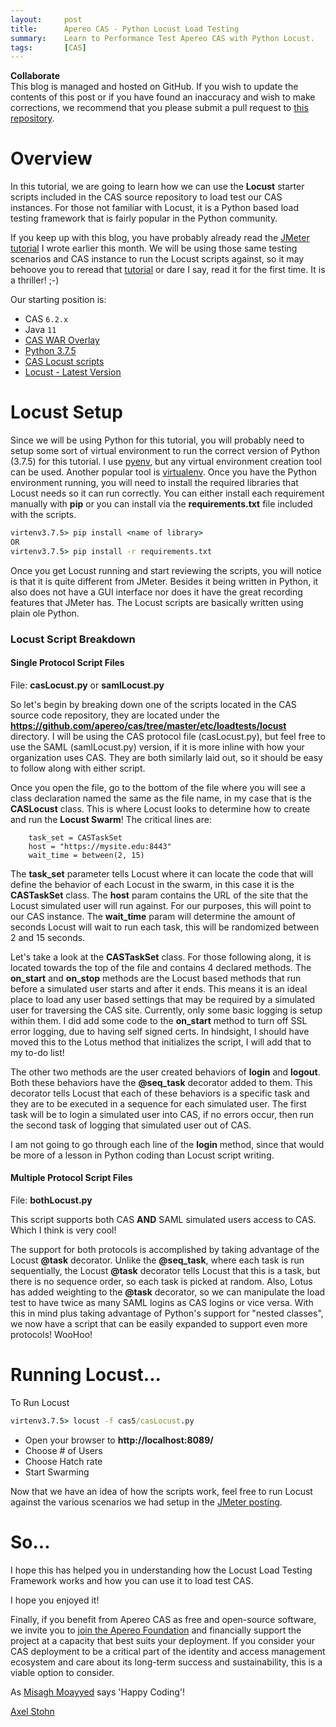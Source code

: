 ```yaml
---
layout:     post
title:      Apereo CAS - Python Locust Load Testing
summary:    Learn to Performance Test Apereo CAS with Python Locust.
tags:       [CAS]
---
```


<div class="alert alert-success">
<strong>Collaborate</strong><br/>This blog is managed and hosted on GitHub. If you wish to update the contents of this post or if you have found an inaccuracy and wish to make corrections, we recommend that you please submit a pull request to <a href="https://github.com/apereo/apereo.github.io">this repository</a>.
</div>

# Overview

In this tutorial, we are going to learn how we can use the **Locust** starter scripts included in the CAS source repository to load test our CAS instances.  For those not familiar with Locust, it is a Python based load testing framework that is fairly popular in the Python community.

If you keep up with this blog, you have probably already read the [JMeter tutorial](https://apereo.github.io/2019/11/08/cas61x-jmeter-load-testing/) I wrote earlier this month. We will be using those same testing scenarios and CAS instance to run the Locust scripts against, so it may behoove you to reread that [tutorial](https://apereo.github.io/2019/11/08/cas61x-jmeter-load-testing/) or dare I say, read it for the first time. It is a thriller! ;-)

Our starting position is:

- CAS `6.2.x`
- Java `11`
- [CAS WAR Overlay](https://github.com/apereo/cas-overlay-template)
- [Python 3.7.5](https://www.python.org/downloads/release/python-375/)
- [CAS Locust scripts](https://github.com/apereo/cas/tree/master/etc/loadtests)
- [Locust - Latest Version](https://locust.io/)


# Locust Setup

Since we will be using Python for this tutorial, you will probably need to setup some sort of virtual environment to run the correct version of Python (3.7.5) for this tutorial. I use [pyenv](https://github.com/pyenv/pyenv), but any virtual environment creation tool can be used. Another popular tool is [virtualenv](https://virtualenv.pypa.io/en/latest/). Once you have the Python environment running, you will need to install the required libraries that Locust needs so it can run correctly.  You can either install each requirement manually with **pip** or you can install via the **requirements.txt** file included with the scripts.

```cmd
virtenv3.7.5> pip install <name of library>
OR
virtenv3.7.5> pip install -r requirements.txt
```
Once you get Locust running and start reviewing the scripts, you will notice is that it is quite different from JMeter. Besides it being written in Python, it also does not have a GUI interface nor does it have the great recording features that JMeter has. The Locust scripts are basically written using plain ole Python.

### Locust Script Breakdown

#### Single Protocol Script Files

File: **casLocust.py** or **samlLocust.py**
 
So let's begin by breaking down one of the scripts located in the CAS source code repository, they are located under the **https://github.com/apereo/cas/tree/master/etc/loadtests/locust** directory. I will be using the CAS protocol file (casLocust.py), but feel free to use the SAML (samlLocust.py) version, if it is more inline with how your organization uses CAS. They are both similarly laid out, so it should be easy to follow along with either script. 

Once you open the file, go to the bottom of the file where you will see a class declaration named the same as the file name, in my case that is the  **CASLocust** class. This is where Locust looks to determine how to create and run the **Locust Swarm**! The critical lines are:
```properties
    task_set = CASTaskSet
    host = "https://mysite.edu:8443"
    wait_time = between(2, 15)
```
The **task_set** parameter tells Locust where it can locate the code that will define the behavior of each Locust in the swarm, in this case it is the **CASTaskSet** class. The **host** param contains the URL of the site that the Locust simulated user will run against. For our purposes, this will point to our CAS instance. The **wait_time** param will determine the amount of seconds Locust will wait to run each task, this will be randomized between 2 and 15 seconds.

Let's take a look at the **CASTaskSet** class. For those following along, it is located towards the top of the file and contains 4 declared methods. The **on_start** and **on_stop** methods are the Locust based methods that run before a simulated user starts and after it ends. This means it is an ideal place to load any user based settings that may be required by a simulated user for traversing the CAS site. Currently, only some basic logging is setup within them. I did add some code to the **on_start** method to turn off SSL error logging, due to having self signed certs. In hindsight, I should have moved this to the Lotus method that initializes the script, I will add that to my to-do list! 

The other two methods are the user created behaviors of **login** and **logout**.  Both these behaviors have the **@seq_task** decorator added to them. This decorator tells Locust that each of these behaviors is a specific task and they are to be executed in a sequence for each simulated user. The first task will be to login a simulated user into CAS, if no errors occur, then run the second task of logging that simulated user out of CAS.

I am not going to go through each line of the **login** method, since that would be more of a lesson in Python coding than Locust script writing.

#### Multiple Protocol Script Files

File: **bothLocust.py**

This script supports both CAS **AND** SAML simulated users access to CAS. Which I think is very cool!
 
The support for both protocols is accomplished by taking advantage of the Locust **@task** decorator. Unlike the **@seq_task**, where each task is run sequentially, the Locust **@task** decorator tells Locust that this is a task, but there is no sequence order, so each task is picked at random.  Also, Lotus has added weighting to the **@task** decorator, so we can manipulate the load test to have twice as many SAML logins as CAS logins or vice versa.  With this in mind plus taking advantage of Python's support for "nested classes", we now have a script that can be easily expanded to support even more protocols!  WooHoo!

# Running Locust...

To Run Locust
```cmd
virtenv3.7.5> locust -f cas5/casLocust.py
```
* Open your browser to **http://localhost:8089/**
* Choose # of Users
* Choose Hatch rate
* Start Swarming

Now that we have an idea of how the scripts work, feel free to run Locust against the various scenarios we had setup in the [JMeter posting](https://apereo.github.io/2019/11/08/cas61x-jmeter-load-testing/).

# So...

I hope this has helped you in understanding how the Locust Load Testing Framework works and how you can use it to load test CAS.

I hope you enjoyed it!

Finally, if you benefit from Apereo CAS as free and open-source software, we invite you to [join the Apereo Foundation](https://www.apereo.org/content/apereo-membership) and financially support the project at a capacity that best suits your deployment. If you consider your CAS deployment to be a critical part of the identity and access management ecosystem and care about its long-term success and sustainability, this is a viable option to consider.

As [Misagh Moayyed](https://twitter.com/misagh84) says 'Happy Coding'!

[Axel Stohn](https://github.com/astohn)
